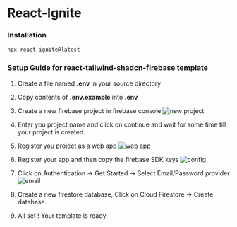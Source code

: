 # React-Ignite

### Installation
``` bash
npx react-ignite@latest
```

### Setup Guide for react-tailwind-shadcn-firebase template

1) Create a file named **.env** in your source directory

2) Copy contents of **.env.example** into **.env**

3) Create a new firebase project in firebase console
    ![new project](https://github.com/subhashvadrevu/react-ignite/tree/main/images/newProject.png)

4) Enter you project name and click on continue and wait for some time till your project is created. 

5) Register you project as a web app
    ![web app](https://github.com/subhashvadrevu/react-ignite/tree/main/images/webApp.png)

6) Register your app and then copy the firebase SDK keys
    ![config](https://github.com/subhashvadrevu/react-ignite/tree/main/images/config.png)

4) Click on Authentication -> Get Started -> Select Email/Password provider
    ![email](https://github.com/subhashvadrevu/react-ignite/tree/main/images/email.png)

5) Create a new firestore database, Click on Cloud Firestore -> Create database.

6) All set ! Your template is ready. 

